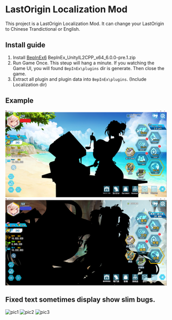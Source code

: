 # LastOrigin Localization Mod

This project is a LastOrigin Localization Mod. It can change your LastOrigin to Chinese Trandictional or English.

## Install guide

1. Install [BepInEx6](https://github.com/BepInEx/BepInEx/releases) BepInEx_UnityIL2CPP_x64_6.0.0-pre.1.zip
2. Run Game Once. This steup will hang a minute. If you watching the Game UI, you will found `BepInEx\plugins` dir is generate. Then close the game.
3. Extract all plugin and plugin data into `BepInEx\plugins`. (Include Localization dir)

## Example

![EN](images/EN.PNG)
![TC](images/TC.PNG)

## Fixed text sometimes display show slim bugs.
![pic1](https://i.imgur.com/oppmLZP.png)
![pic2](https://i.imgur.com/3GFLSK5.png)
![pic3](https://i.imgur.com/cbnaagn.png)
